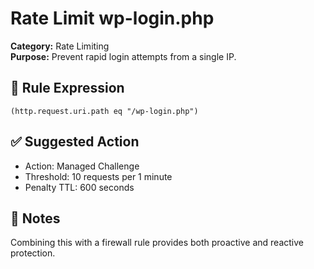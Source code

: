 # Rate Limit wp-login.php

**Category:** Rate Limiting  
**Purpose:** Prevent rapid login attempts from a single IP.

## 🔐 Rule Expression

```cf-expression
(http.request.uri.path eq "/wp-login.php")
```

## ✅ Suggested Action

- Action: Managed Challenge
- Threshold: 10 requests per 1 minute
- Penalty TTL: 600 seconds

## 📌 Notes

Combining this with a firewall rule provides both proactive and reactive protection.
